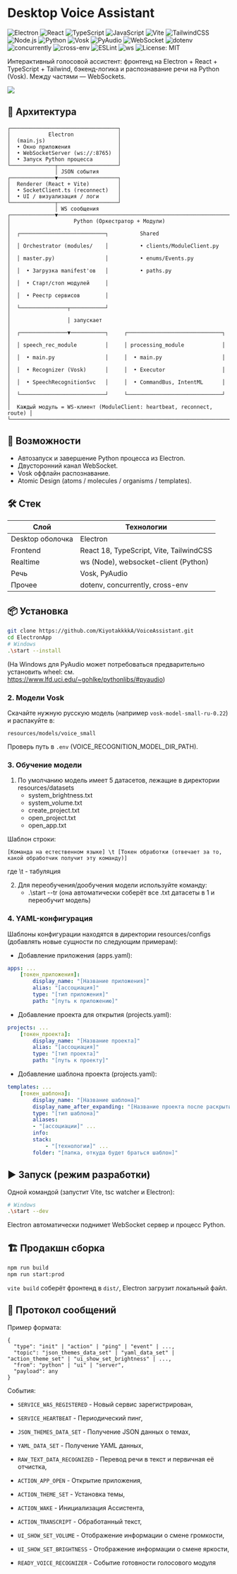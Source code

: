 # Desktop Voice Assistant

<div id="badges">

<img src="https://img.shields.io/badge/Electron-47848F?logo=electron&logoColor=white" alt="Electron" />
<img src="https://img.shields.io/badge/React-149ECA?logo=react&logoColor=white" alt="React" />
<img src="https://img.shields.io/badge/TypeScript-3178C6?logo=typescript&logoColor=white" alt="TypeScript" />
<img src="https://img.shields.io/badge/JavaScript-3178C6?logo=javascript&logoColor=white" alt="JavaScript" />
<img src="https://img.shields.io/badge/Vite-646CFF?logo=vite&logoColor=white" alt="Vite" />
<img src="https://img.shields.io/badge/TailwindCSS-0EA5E9?logo=tailwindcss&logoColor=white" alt="TailwindCSS" />
<img src="https://img.shields.io/badge/Node.js-5FA04E?logo=nodedotjs&logoColor=white" alt="Node.js" />

<img src="https://img.shields.io/badge/Python-3776AB?logo=python&logoColor=white" alt="Python" />
<img src="https://img.shields.io/badge/Vosk-ASR-orange" alt="Vosk" />
<img src="https://img.shields.io/badge/PyAudio-FFB000" alt="PyAudio" />

<img src="https://img.shields.io/badge/WebSocket-ws-3B82F6" alt="WebSocket" />
<img src="https://img.shields.io/badge/dotenv-ECF0F1" alt="dotenv" />
<img src="https://img.shields.io/badge/concurrently-444?logo=npm&logoColor=fff" alt="concurrently" />
<img src="https://img.shields.io/badge/cross--env-2F855A" alt="cross-env" />

<img src="https://img.shields.io/badge/ESLint-4B32C3?logo=eslint&logoColor=white" alt="ESLint" />
<img src="https://img.shields.io/badge/WS_Server-ws%208.x-0A84FF" alt="ws" />

<img src="https://img.shields.io/badge/License-MIT-green" alt="License: MIT" />

</div>

Интерактивный голосовой ассистент: фронтенд на Electron + React + TypeScript + Tailwind, бэкенд-логика и распознавание речи на Python (Vosk). Между частями — WebSockets.

<img src='public/images/preview.png'>

## 🧩 Архитектура
```
┌──────────────────────────────────┐
│            Electron              │
│  (main.js)                       │
│  • Окно приложения               │
│  • WebSocketServer (ws://:8765)  │
│  • Запуск Python процесса        │
└──────────────┬───────────────────┘
               │ JSON события
┌──────────────▼───────────────────┐
│  Renderer (React + Vite)         │
│  • SocketClient.ts (reconnect)   │
│  • UI / визуализация / логи      │
└──────────────┬───────────────────┘
               │ WS сообщения
┌──────────────▼─────────────────────────────────────────────────────────┐
│                    Python (Оркестратор + Модули)                       │
│  ┌───────────────────────────┐          Shared                         │
│  │ Orchestrator (modules/    │          • clients/ModuleClient.py      │
│  │ master.py)                │          • enums/Events.py              │
│  │  • Загрузка manifest'ов   │          • paths.py                     │
│  │  • Старт/стоп модулей     │                                         │
│  │  • Реестр сервисов        │                                         │
│  └───────────────┬───────────┘                                         │
│                  │ запускает                                           │
│  ┌───────────────▼───────────┐     ┌──────────────────────────────┐    │
│  │ speech_rec_module         │     │ processing_module            │    │
│  │  • main.py                │     │  • main.py                   │    │
│  │  • Recognizer (Vosk)      │     │  • Executor                  │    │
│  │  • SpeechRecognitionSvc   │     │  • CommandBus, IntentML      │    │
│  └───────────────────────────┘     └──────────────────────────────┘    │
│  Каждый модуль = WS‑клиент (ModuleClient: heartbeat, reconnect, route) │
└────────────────────────────────────────────────────────────────────────┘
```

## 🚀 Возможности
- Автозапуск и завершение Python процесса из Electron.
- Двусторонний канал WebSocket.
- Vosk оффлайн распознавание.
- Atomic Design (atoms / molecules / organisms / templates).

## 🛠️ Стек
| Слой | Технологии |
|------|------------|
| Desktop оболочка | Electron |
| Frontend | React 18, TypeScript, Vite, TailwindCSS |
| Realtime | ws (Node), websocket-client (Python) |
| Речь | Vosk, PyAudio |
| Прочее | dotenv, concurrently, cross-env |

## 📦 Установка
```bash
git clone https://github.com/KiyotakkkkA/VoiceAssistant.git
cd ElectronApp
# Windows
.\start --install
```

(На Windows для PyAudio может потребоваться предварительно установить wheel: см. https://www.lfd.uci.edu/~gohlke/pythonlibs/#pyaudio)

### 2. Модели Vosk
Скачайте нужную русскую модель (например `vosk-model-small-ru-0.22`) и распакуйте в:
```
resources/models/voice_small
```
Проверь путь в `.env` (VOICE_RECOGNITION_MODEL_DIR_PATH).

### 3. Обучение модели
1) По умолчанию модель имеет 5 датасетов, лежащие в директории resources/datasets
    - system_brightness.txt
    - system_volume.txt
    - create_project.txt
    - open_project.txt
    - open_app.txt

Шаблон строки:
```plaintext
[Команда на естественном языке] \t [Токен обработки (отвечает за то, какой обработчик получит эту команду)]
```
где \t - табуляция

2) Для переобучения/дообучения модели используйте команду:
    - .\start --tr (она автоматически соберёт все .txt датасеты в 1 и переобучит модель)

### 4. YAML-конфигурация
Шаблоны конфигурации находятся в директории resources/configs (добавлять новые сущности по следующим примерам):

- Добавление приложения (apps.yaml):
```yaml
apps: ...
    [токен_приложения]:
        display_name: "[Название приложения]"
        alias: "[ассоциация]"
        type: "[тип приложения]"
        path: "[путь к приложению]"
```

- Добавление проекта для открытия (projects.yaml):
```yaml
projects: ...
    [токен_проекта]:
        display_name: "[Название проекта]"
        alias: "[ассоциация]"
        type: "[тип проекта]"
        path: "[путь к проекту]"
```

- Добавление шаблона проекта (projects.yaml):
```yaml
templates: ...
    [токен_шаблона]:
        display_name: "[Название шаблона]"
        display_name_after_expanding: "[Название проекта после раскрытия]"
        type: "[тип шаблона]"
        aliases:
        - "[ассоциации]" ...
        info:
        stack: 
            - "[технологии]" ...
        folder: "[папка, откуда будет браться шаблон]"
```

## ▶️ Запуск (режим разработки)
Одной командой (запустит Vite, tsc watcher и Electron):
```bash
# Windows
.\start --dev
```
Electron автоматически поднимет WebSocket сервер и процесс Python.

## 🏗️ Продакшн сборка
```bash
npm run build
npm run start:prod
```
`vite build` соберёт фронтенд в `dist/`, Electron загрузит локальный файл.

## 🔌 Протокол сообщений
Пример формата:
```jsonc
{
  "type": "init" | "action" | "ping" | "event" | ...,
  "topic": "json_themes_data_set" | "yaml_data_set" | "action_theme_set" | "ui_show_set_brightness" | ...,
  "from": "python" | "ui" | "server",
  "payload": any
}
```
События:
- `SERVICE_WAS_REGISTERED` - Новый сервис зарегистрирован,
- `SERVICE_HEARTBEAT` - Периодический пинг,

- `JSON_THEMES_DATA_SET` - Получение JSON данных о темах,
- `YAML_DATA_SET` - Получение YAML данных,
    
- `RAW_TEXT_DATA_RECOGNIZED` - Перевод речи в текст и первичная её отчистка,

- `ACTION_APP_OPEN` - Открытие приложения,
- `ACTION_THEME_SET` - Установка темы,
- `ACTION_WAKE` - Инициализация Ассистента,
- `ACTION_TRANSCRIPT` - Обработанный текст,

- `UI_SHOW_SET_VOLUME` - Отображение информации о смене громкости,
- `UI_SHOW_SET_BRIGHTNESS` - Отображение информации о смене яркости,

- `READY_VOICE_RECOGNIZER` - Событие готовности голосового модуля
